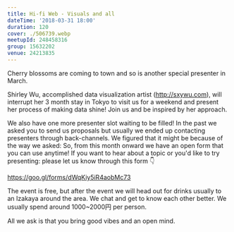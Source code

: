 ```yaml
---
title: Hi-fi Web - Visuals and all
dateTime: '2018-03-31 18:00'
duration: 120
cover: ./506739.webp
meetupId: 248458316
group: 15632202
venue: 24213835
---
```


Cherry blossoms are coming to town and so is another special presenter in March.

Shirley Wu, accomplished data visualization artist (http://sxywu.com), will interrupt her 3 month stay in Tokyo to visit us for a weekend and present her process of making data shine! Join us and be inspired by her approach.

We also have one more presenter slot waiting to be filled! In the past we asked you to send us proposals but usually we ended up contacting presenters through back-channels. We figured that it might be because of the way we asked: So, from this month onward we have an open form that you can use anytime! If you want to hear about a topic or you'd like to try presenting: please let us know through this form 👇

https://goo.gl/forms/dWqKiy5iR4aobMc73

The event is free, but after the event we will head out for drinks usually to an Izakaya around the area. We chat and get to know each other better. We usually spend around 1000~2000円 per person.

All we ask is that you bring good vibes and an open mind.
